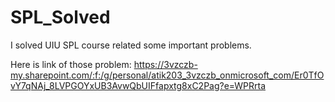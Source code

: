 # SPL_Solved

I solved UIU SPL course related some important problems.

Here is link of those problem: 
https://3vzczb-my.sharepoint.com/:f:/g/personal/atik203_3vzczb_onmicrosoft_com/Er0TfOvY7qNAj_8LVPGOYxUB3AvwQbUIFfapxtg8xC2Pag?e=WPRrta
